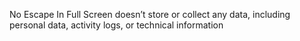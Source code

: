 No Escape In Full Screen doesn’t store or collect any data, including personal data, activity logs, or technical information

